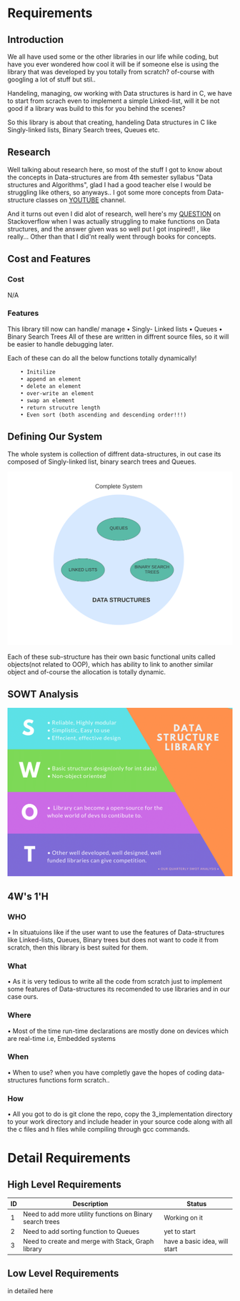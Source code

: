﻿# Requirements

## Introduction
We all have used some or the other libraries in our life while coding, but have you ever wondered how cool it will be if someone else is using the library that was developed by you totally from scratch? of-course with googling a lot of stuff but stil..

Handeling, managing, ow working with Data structures is hard in C, we have to start from scrach even to implement a simple Linked-list, will it be not good if a library was build to this for you behind the scenes?

So this library is about that creating, handeling Data structures in C like Singly-linked lists, Binary Search trees, Queues etc.

## Research

Well talking about research here, so most of the stuff I got to know about the concepts in Data-structures are from 4th semester syllabus "Data structures and Algorithms", glad I had a good teacher else I would be struggling like others, so anyways.. I got some more concepts from Data-structure classes on [YOUTUBE](https://www.youtube.com/c/NareshIT) channel. 

And it turns out even I did alot of research, well here's my [QUESTION](https://stackoverflow.com/questions/62980973/root-pointer-of-linked-list-keeps-varying-when-passed-to-a-function-in-header-fi) on Stackoverflow when I was actually struggling to make functions on Data structures, and the answer given was so well put I got inspired!! , like really... Other than that I did'nt really went through books for concepts.

## Cost and Features

### Cost 

N/A

### Features
This library till now can handle/ manage 
    • Singly- Linked lists
    • Queues 
    • Binary Search Trees
All of these are written in diffrent source files, so it will be easier to handle debugging later. 

Each of these can do all the below functions totally dynamically!

        • Initilize 
        • append an element
        • delete an element
        • over-write an element
        • swap an element
        • return strucutre length
        • Even sort (both ascending and descending order!!!)


## Defining Our System

The whole system is collection of diffrent data-structures, in out case its composed of Singly-linked list, binary search trees and Queues.

![OUR SYSTEM](https://github.com/yasirfaizahmed/Dynamic_Data_Structure_library/blob/master/1_Requirements/OUR%20SYSTEM.png)

Each of these sub-structure has their own basic functional units called objects(not related to OOP), which has ability to link to another similar object and of-course the allocation is totally dynamic.

## SOWT Analysis

![swot](https://github.com/yasirfaizahmed/Dynamic_Data_Structure_library/blob/master/1_Requirements/Data-1.png)

## 4W's 1'H

### WHO 

• In situatuions like if the user want to use the features of Data-structures like Linked-lists, Queues, Binary trees but does not want to code it from scratch, then this library is best suited for them. 

### What 

• As it is very tedious to write all the code from scratch just to implement some features of Data-structures its recomended to use libraries and in our case ours.

### Where

• Most of the time run-time declarations are mostly done on devices which are real-time i.e, Embedded systems

### When

• When to use? when you have completly gave the hopes of coding data-structures functions form scratch..

### How

• All you got to do is git clone the repo, copy the 3_implementation directory to your work directory and include header in your source code along with all the c files and h files while compiling through gcc commands.

# Detail Requirements

## High Level Requirements

|   ID   |  Description |   Status  |
|--------|--------------|-----------|
|1|Need to add more utility functions on Binary search trees | Working on it|
|2|Need to add sorting function to Queues| yet to start|
|3|Need to create and merge with Stack, Graph library   | have a basic idea, will start|

## Low Level Requirements

in detailed here



